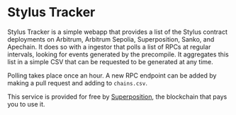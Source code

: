 
# Stylus Tracker

Stylus Tracker is a simple webapp that provides a list of the Stylus contract deployments
on Arbitrum, Arbitrum Sepolia, Superposition, Sanko, and Apechain. It does so with a
ingestor that polls a list of RPCs at regular intervals, looking for events generated by
the precompile. It aggregates this list in a simple CSV that can be requested to be
generated at any time.

Polling takes place once an hour. A new RPC endpoint can be added by making a pull request
and adding to `chains.csv`.

This service is provided for free by [Superposition](https://superposition.so), the
blockchain that pays you to use it.
